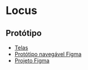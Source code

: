# Locus

## Protótipo

- [Telas](./prototype/Locus.pdf)
- [Protótipo navegável Figma](https://www.figma.com/proto/YVlVoHQKIPoEmZzIQxup05/Locus?node-id=1%3A19&scaling=min-zoom&page-id=0%3A1&starting-point-node-id=1%3A19)
- [Projeto Figma](./prototype/Locus.fig)
